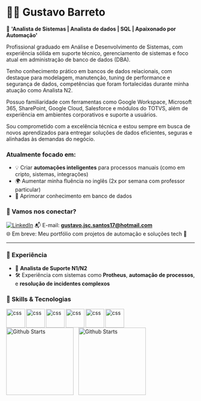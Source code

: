 # 👨‍💻 Gustavo Barreto

🎯 **'Analista de Sistemas | Analista de dados | SQL | Apaixonado por Automação'**

Profissional graduado em Análise e Desenvolvimento de Sistemas, com experiência sólida em suporte técnico, gerenciamento de sistemas e foco atual em administração de banco de dados (DBA).

Tenho conhecimento prático em bancos de dados relacionais, com destaque para modelagem, manutenção, tuning de performance e segurança de dados, competências que foram fortalecidas durante minha atuação como Analista N2.

Possuo familiaridade com ferramentas como Google Workspace, Microsoft 365, SharePoint, Google Cloud, Salesforce e módulos do TOTVS, além de experiência em ambientes corporativos e suporte a usuários.

Sou comprometido com a excelência técnica e estou sempre em busca de novos aprendizados para entregar soluções de dados eficientes, seguras e alinhadas às demandas do negócio. 

### Atualmente focado em:
- 💡 Criar **automações inteligentes** para processos manuais (como em cripto, sistemas, integrações)
- 🌍 Aumentar minha fluência no inglês (2x por semana com professor particular)
- 🧠 Aprimorar conhecimento em banco de dados

### 🤝 Vamos nos conectar?

[![LinkedIn](https://img.shields.io/badge/-LinkedIn-blue?logo=linkedin&style=for-the-badge)]([https://www.linkedin.com/in/seu-usuario](https://www.linkedin.com/in/gustavo-barretto-7a3a92156/))  
📬 E-mail: **gustavo.jsc.santos17@hotmail.com**  
🌐 Em breve: Meu portfólio com projetos de automação e soluções tech 🚧

---

### 💼 Experiência

- 🧩 **Analista de Suporte N1/N2**
- 🛠️ Experiência com sistemas como **Protheus**, **automação de processos**, e **resolução de incidentes complexos**

### 🚀 Skills & Tecnologias

<img   
  align="left"
  alt="css"
  title="aws"
  width="50px"
  style="padding-right; 10px;"
  src="https://cdn.jsdelivr.net/gh/devicons/devicon@latest/icons/amazonwebservices/amazonwebservices-plain-wordmark.svg" />

<img
  align="left"
  alt="css"
  title="mysql"
  width="50px"
  style="padding-right; 10px;"
  src="https://cdn.jsdelivr.net/gh/devicons/devicon@latest/icons/mysql/mysql-original.svg" />

  <img
  align="left"
  alt="css"
  title="oracle"
  width="50px"
  style="padding-right; 10px;"
  src="https://cdn.jsdelivr.net/gh/devicons/devicon@latest/icons/oracle/oracle-original.svg" />
  
  <img
  align="left"
  alt="css"
  title="python"
  width="50px"
  style="padding-right; 10px;"
  src="https://cdn.jsdelivr.net/gh/devicons/devicon@latest/icons/python/python-plain.svg" />

  <img
  align="left"
  alt="css"
  title="sqlserver"
  width="50px"
  style="padding-right; 10px;"
  src="https://cdn.jsdelivr.net/gh/devicons/devicon@latest/icons/microsoftsqlserver/microsoftsqlserver-original.svg" />

  <img
  align="left"
  alt="css"
  title="visualstudio"
  width="50px"
  style="padding-right; 10px;"
  src="https://cdn.jsdelivr.net/gh/devicons/devicon@latest/icons/visualstudio/visualstudio-original.svg" />

  <br/>
  <br/>
 
 <img
  align="left"
  alt="Github Starts"
  height= "180"
  style="padding-right: 10px;"
  src="https://github-readme-stats.vercel.app/api?username=gusttavobarretto&show_icons=true&theme=tokyonight&include_all_commits=true&locale=pt-br" />

  <img
  align="left"
  alt="Github Starts"
  height="180"
  style="padding-right: 10px;"
  src="https://github-readme-stats.vercel.app/api/top-langs/?username=gusttavobarretto&theme=tokyonight&layout-compact&custom_title=Tecnologias&langs-count=1" />
